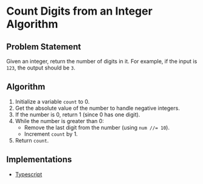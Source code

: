 # Count Digits from an Integer Algorithm

## Problem Statement
Given an integer, return the number of digits in it. For example, if the input is `123`, the output should be `3`.

## Algorithm
1. Initialize a variable `count` to 0.
2. Get the absolute value of the number to handle negative integers.
3. If the number is 0, return 1 (since 0 has one digit).
4. While the number is greater than 0:
    - Remove the last digit from the number (using `num //= 10`).
    - Increment `count` by 1.
5. Return `count`.

## Implementations
- [Typescript](./ts)